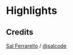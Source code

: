 # Highlights

## Credits

[Sal Ferrarello](https://salferrarello.com) / [@salcode](https://twitter.com/salcode)
